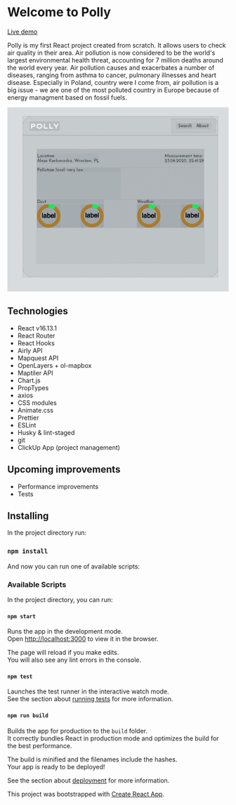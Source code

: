 # Welcome to Polly

[Live demo](https://damianwrooby.github.io/polly/)

Polly is my first React project created from scratch. It allows users to check air quality in their area. Air pollution is now considered to be the world's largest environmental health threat, accounting for 7 million deaths around the world every year. Air pollution causes and exacerbates a number of diseases, ranging from asthma to cancer, pulmonary illnesses and heart disease. Especially in Poland, country were I come from, air pollution is a big issue - we are one of the most polluted country in Europe because of energy managment based on fossil fuels.

![Polly](https://github.com/DamianWrooby/polly/blob/master/src/assets/img/polly-evolution.gif)

## Technologies

- React v16.13.1
- React Router
- React Hooks
- Airly API
- Mapquest API
- OpenLayers + ol-mapbox
- Maptiler API
- Chart.js
- PropTypes
- axios
- CSS modules
- Animate.css
- Prettier
- ESLint
- Husky & lint-staged
- git
- ClickUp App (project management)

## Upcoming improvements

- Performance improvements
- Tests

## Installing

In the project directory run:

### `npm install`

And now you can run one of available scripts:

### Available Scripts

In the project directory, you can run:

#### `npm start`

Runs the app in the development mode.<br />
Open [http://localhost:3000](http://localhost:3000) to view it in the browser.

The page will reload if you make edits.<br />
You will also see any lint errors in the console.

#### `npm test`

Launches the test runner in the interactive watch mode.<br />
See the section about [running tests](https://facebook.github.io/create-react-app/docs/running-tests) for more information.

#### `npm run build`

Builds the app for production to the `build` folder.<br />
It correctly bundles React in production mode and optimizes the build for the best performance.

The build is minified and the filenames include the hashes.<br />
Your app is ready to be deployed!

See the section about [deployment](https://facebook.github.io/create-react-app/docs/deployment) for more information.

This project was bootstrapped with [Create React App](https://github.com/facebook/create-react-app).

